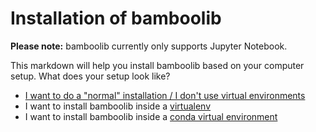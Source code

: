 # Installation of bamboolib

**Please note:** bamboolib currently only supports Jupyter Notebook.

This markdown will help you install bamboolib based on your computer setup. What does your setup look like?

- [I want to do a "normal" installation / I don't use virtual environments](https://github.com/tkrabel/bamboolib/blob/master/Installation.md#installing-bamboolib-without-virtual-environment)
- I want to install bamboolib inside a [virtualenv](https://github.com/tkrabel/bamboolib/blob/master/Installation.md#installing-bamboolib-using-virtualenv)
- I want to install bamboolib inside a [conda virtual environment](https://github.com/tkrabel/bamboolib/blob/master/Installation.md#installing-bamboolib-using-conda-environment)
